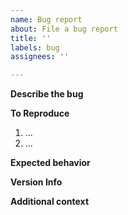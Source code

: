 ```yaml
---
name: Bug report
about: File a bug report
title: ''
labels: bug
assignees: ''

---
```


**Describe the bug**
<!-- Please enter a short, clear description of the bug -->

**To Reproduce**
<!-- Please provide any required setup and steps to reproduce the behavior -->
1. ...
2. ...

**Expected behavior**
<!-- Please provide a description of what you expected to happen -->

**Version Info**
<!-- Specify version of CsWinRT NuGet, .NET SDK, Windows SDK, or other relevant info -->

**Additional context**
<!-- Enter any other applicable info here -->
